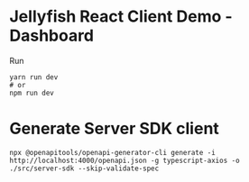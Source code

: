 # Jellyfish React Client Demo - Dashboard

Run

```shell
yarn run dev
# or
npm run dev
```

# Generate Server SDK client

```shell
npx @openapitools/openapi-generator-cli generate -i http://localhost:4000/openapi.json -g typescript-axios -o ./src/server-sdk --skip-validate-spec
```
